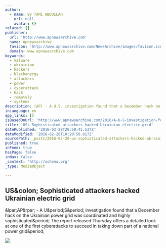 ```yaml
---
author:
  - name: By TAMI ABDOLLAH
    url: null
    avatar: {}
related: []
publisher:
  url: 'http://www.apnewsarchive.com'
  name: Apnewsarchive
  favicon: 'http://www.apnewsarchive.com/NewsArchive/images/favicon.ico'
  domain: www.apnewsarchive.com
keywords:
  - malware
  - ukrainian
  - hackers
  - blackenergy
  - attackers
  - power
  - cyberattack
  - hack
  - remotely
  - systems
description: (AP) - A U.S. investigation found that a December hack on the Ukrainian power grid was coordinated and highly sophisticated. The report released Thursday offers a detailed look at one of the first cyberattacks to succeed in taking down part of a national power grid.
inLanguage: en
app_links: []
isBasedOnUrl: 'http://www.apnewsarchive.com/2016/A-U-S-investigation-found-that-a-December-hack-on-the-Ukrainian-power-grid-was-coordinated-and-highly-sophisticated/id-5664ced713d8404e915960199ce04241'
title: 'US: Sophisticated attackers hacked Ukrainian electric grid'
datePublished: '2016-02-28T20:50:45.537Z'
dateModified: '2016-02-28T10:20:58.817Z'
sourcePath: _posts/2016-02-28-us-sophisticated-attackers-hacked-ukrainian-electric-grid.md
published: true
inFeed: true
hasPage: false
inNav: false
_context: 'http://schema.org'
_type: MediaObject

---
```

<article style=""><h1>US&amp;colon; Sophisticated attackers hacked Ukrainian electric grid</h1><p>&amp;lpar;AP&amp;rpar; - A U&amp;period;S&amp;period; investigation found that a December hack on the Ukrainian power grid was coordinated and highly sophisticated&amp;period; The report released Thursday offers a detailed look at one of the first cyberattacks to succeed in taking down part of a national power grid&amp;period;</p><img src="http://hosted2.ap.org/CBImages/?media=photo&amp;contentId=94cef05a55dc920a910f6a706700d28e&amp;fmt=jpg&amp;Role=Preview&amp;reldt=2016-02-26T18:36:31&amp;authToken=eNoVwbsNwCAMBcCJLD38AbtgGGRAokuZguGj3N319ioWLNIEv1D3m6eH5tqwQWYzKRiDomBTHQ21AZN93fN0Ksrq5gr%2bABJNE8c%3d" /></article>
